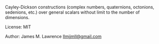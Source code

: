 Cayley-Dickson constructions (complex numbers, quaternions, octonions,
sedenions, etc.) over general scalars without limit to the number of
dimensions.

License: MIT

Author: James M. Lawrence <llmjjmll@gmail.com>
